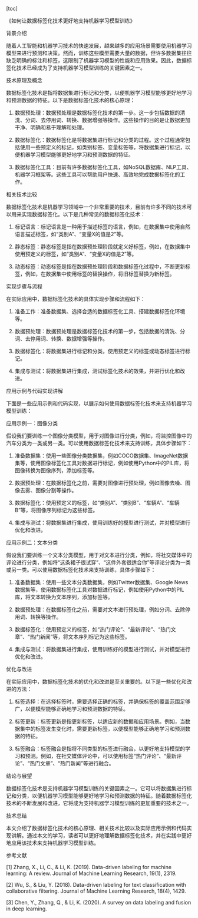 
[toc]                    
                
                
《如何让数据标签化技术更好地支持机器学习模型训练》

背景介绍

随着人工智能和机器学习技术的快速发展，越来越多的应用场景需要使用机器学习模型来进行预测和决策。然而，训练这些模型需要大量的数据，但许多数据集往往缺乏明确的标注和标签，这限制了机器学习模型的性能和应用效果。因此，数据标签化技术已经成为了支持机器学习模型训练的关键因素之一。

技术原理及概念

数据标签化技术是指将数据集进行标记和分类，以便机器学习模型能够更好地学习和预测数据的特征。以下是数据标签化技术的核心原理：

1. 数据预处理：数据预处理是数据标签化技术的第一步。这一步包括数据的清洗、分词、去停用词、转换、数据增强等操作。这些操作的目的是让数据更加干净、明确和易于理解和处理。

2. 数据标签化：数据标签化是将数据集进行标记和分类的过程。这个过程通常包括使用一些预定义的标记，如类别标签、变量标签等，将数据集进行标记，以便机器学习模型能够更好地学习和预测数据的特征。

3. 数据标签化工具：目前有许多数据标签化工具，如NoSQL数据库、NLP工具、机器学习框架等。这些工具可以帮助用户快速、高效地完成数据标签化的工作。

相关技术比较

数据标签化技术是机器学习领域中一个非常重要的技术，目前有许多不同的技术可以用来实现数据标签化。以下是几种常见的数据标签化技术：

1. 标记语言：标记语言是一种用于描述标签的语言，例如，在数据集中使用自然语言描述标签，如“类别A”、“变量X的值是2”等。

2. 静态标签：静态标签是指在数据预处理阶段就定义好标签，例如，在数据集中使用预定义的标签，如“类别A”、“变量X的值是2”等。

3. 动态标签：动态标签是指在数据预处理阶段和数据标签化过程中，不断更新标签，例如，在数据集中使用标签的替换操作，将旧标签替换为新标签。

实现步骤与流程

在实际应用中，数据标签化技术的具体实现步骤和流程如下：

1. 准备工作：准备数据集、选择合适的数据标签化工具、搭建数据标签化环境等。

2. 数据预处理：数据预处理是数据标签化技术的第一步，包括数据的清洗、分词、去停用词、转换、数据增强等操作。

3. 数据标签化：将数据集进行标记和分类，使用预定义的标签或动态标签进行标记。

4. 集成与测试：将数据集进行集成，测试标签化技术的效果，并进行优化和改进。

应用示例与代码实现讲解

下面是一些应用示例和代码实现，以展示如何使用数据标签化技术来支持机器学习模型训练：

应用示例一：图像分类

假设我们要训练一个图像分类模型，用于对图像进行分类，例如，将监控图像中的汽车分类为一类或另一类。可以使用数据标签化技术来支持训练，具体步骤如下：

1. 准备数据集：使用一些图像分类数据集，例如COCO数据集、ImageNet数据集等，使用图像标签化工具对数据进行标记，例如使用Python中的PIL库，将图像转换为图像序列，添加标签等。

2. 数据预处理：在数据标签化之前，需要对图像进行预处理，例如图像去噪、图像去雾、图像分割等操作。

3. 数据标签化：使用预定义的标签，如“类别A”、“类别B”、“车辆A”、“车辆B”等，将图像序列标记为这些标签。

4. 集成与测试：将数据集进行集成，使用训练好的模型进行测试，并对模型进行优化和改进。

应用示例二：文本分类

假设我们要训练一个文本分类模型，用于对文本进行分类，例如，将社交媒体中的评论进行分类，例如将“这条裙子很试穿”、“这件外套很适合你”等评论分类为一类或另一类。可以使用数据标签化技术来支持训练，具体步骤如下：

1. 准备数据集：使用一些文本分类数据集，例如Twitter数据集、Google News数据集等，使用数据标签化工具对数据进行标记，例如使用Python中的PIL库，将文本转换为文本序列，添加标签等。

2. 数据预处理：在数据标签化之前，需要对文本进行预处理，例如分词、去除停用词、转换等操作。

3. 数据标签化：使用预定义的标签，如“热门评论”、“最新评论”、“热门文章”、“热门新闻”等，将文本序列标记为这些标签。

4. 集成与测试：将数据集进行集成，使用训练好的模型进行测试，并对模型进行优化和改进。

优化与改进

在实际应用中，数据标签化技术的优化和改进是至关重要的。以下是一些优化和改进的方法：

1. 标签选择：在选择标签时，需要选择正确的标签，并确保标签的覆盖范围足够广，以便模型能够正确地学习和预测数据的特征。

2. 标签更新：标签更新是指更新标签，以适应新的数据和应用场景。例如，当数据集中的标签发生变化时，需要更新标签，以便模型能够正确地学习和预测数据的特征。

3. 标签融合：标签融合是指将不同类型的标签进行融合，以更好地支持模型的学习和预测。例如，在社交媒体评论中，可以使用标签“热门评论”、“最新评论”、“热门文章”、“热门新闻”等进行融合。

结论与展望

数据标签化技术是支持机器学习模型训练的关键因素之一。它可以将数据集进行标记和分类，以便机器学习模型能够更好地学习和预测数据的特征。随着数据标签化技术的不断发展和改进，它将成为支持机器学习模型训练的更加重要的技术之一。

技术总结

本文介绍了数据标签化技术的核心原理、相关技术比较以及实际应用示例和代码实现讲解。通过本文的学习，读者可以更好地理解数据标签化技术，并在实践中更好地应用该技术来支持机器学习模型训练。





参考文献

[1] Zhang, X., Li, C., & Li, K. (2019). Data-driven labeling for machine learning: A review. Journal of Machine Learning Research, 19(1), 2319.

[2] Wu, S., & Liu, Y. (2018). Data-driven labeling for text classification with collaborative filtering. Journal of Machine Learning Research, 18(4), 1429.

[3] Chen, Y., Zhang, Q., & Li, K. (2020). A survey on data  labeling and fusion in deep learning.

